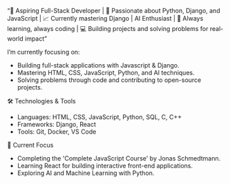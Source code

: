“🔹 Aspiring Full-Stack Developer | 🚀 Passionate about Python, Django, and JavaScript | 📈 Currently mastering Django | AI Enthusiast | 🌱 Always learning, always coding | 💻 Building projects and solving problems for real-world impact”

I’m currently focusing on:
- Building full-stack applications with Javascript & Django.
- Mastering HTML, CSS, JavaScript, Python, and AI techniques.
- Solving problems through code and contributing to open-source projects.

🛠️ Technologies & Tools
- Languages: HTML, CSS, JavaScript, Python, SQL, C, C++
- Frameworks: Django, React
- Tools: Git, Docker, VS Code

🌱 Current Focus
- Completing the 'Complete JavaScript Course' by Jonas Schmedtmann.
- Learning React for building interactive front-end applications.
- Exploring AI and Machine Learning with Python.
